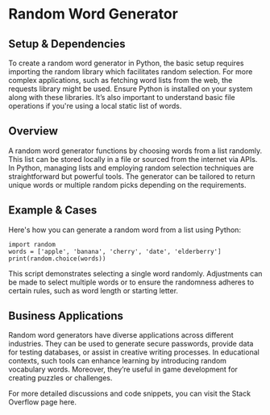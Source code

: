 # Random Word Generator

## Setup & Dependencies
To create a random word generator in Python, the basic setup requires importing the random library which facilitates random selection. For more complex applications, such as fetching word lists from the web, the requests library might be used. Ensure Python is installed on your system along with these libraries. It’s also important to understand basic file operations if you're using a local static list of words.


## Overview
A random word generator functions by choosing words from a list randomly. This list can be stored locally in a file or sourced from the internet via APIs. In Python, managing lists and employing random selection techniques are straightforward but powerful tools. The generator can be tailored to return unique words or multiple random picks depending on the requirements.

## Example & Cases

Here's how you can generate a random word from a list using Python:
``` 
import random
words = ['apple', 'banana', 'cherry', 'date', 'elderberry']
print(random.choice(words))
```

This script demonstrates selecting a single word randomly. Adjustments can be made to select multiple words or to ensure the randomness adheres to certain rules, such as word length or starting letter.

## Business Applications
Random word generators have diverse applications across different industries. They can be used to generate secure passwords, provide data for testing databases, or assist in creative writing processes. In educational contexts, such tools can enhance learning by introducing random vocabulary words. Moreover, they’re useful in game development for creating puzzles or challenges.

For more detailed discussions and code snippets, you can visit the Stack Overflow page here.



